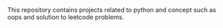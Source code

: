 This repository contains projects related to python and concept such as oops and solution to leetcode problems.

